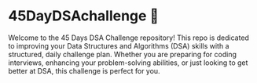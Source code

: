 # 45DayDSAchallenge 🚀

<p>
Welcome to the 45 Days DSA Challenge repository! This repo is dedicated to improving your Data Structures and Algorithms (DSA) skills with a structured, daily challenge plan. Whether you are preparing for coding interviews, enhancing your problem-solving abilities, or just looking to get better at DSA, this challenge is perfect for you.
</p>
